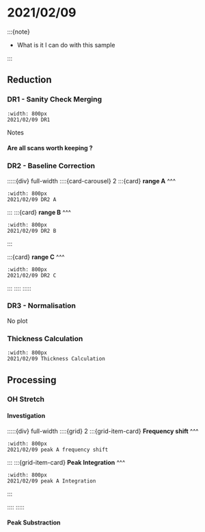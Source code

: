 # 2021/02/09

:::{note}

- What is it I can do with this sample

:::

## Reduction

### DR1 - Sanity Check Merging

```{figure} Plots/DR/DR1_2021_02_09_Full-range.png
:width: 800px
2021/02/09 DR1
```

Notes

#### Are all scans worth keeping ?


### DR2 - Baseline Correction

:::::{div} full-width
::::{card-carousel} 2
:::{card} 
**range A**
^^^

```{figure} Plots/DR/DR2_2021_02_09_A.png
:width: 800px
2021/02/09 DR2 A
```

:::
:::{card} 
**range B**
^^^

```{figure} Plots/DR/DR2_2021_02_09_B.png
:width: 800px
2021/02/09 DR2 B
```

:::

:::{card} 
**range C**
^^^

```{figure} Plots/DR/DR2_2021_02_09_C.png
:width: 800px
2021/02/09 DR2 C
```

:::
::::
:::::

### DR3 - Normalisation

No plot 

### Thickness Calculation

```{figure} Plots/DR/Thickness-calc_2021_02_09_2.png
:width: 800px
2021/02/09 Thickness Calculation
```


## Processing

### OH Stretch

#### Investigation


:::::{div} full-width
::::{grid} 2
:::{grid-item-card}
**Frequency shift**
^^^

```{figure} Plots/DR/DR2_2021_02_09_PeakA-frequency_wA0.png
:width: 800px
2021/02/09 peak A frequency shift
```

:::
:::{grid-item-card}
**Peak Integration** 
^^^

```{figure} Plots/DR/DR2_2021_02_09_PeakA-Integration.png
:width: 800px
2021/02/09 peak A Integration
```

:::

::::
:::::

#### Peak Substraction